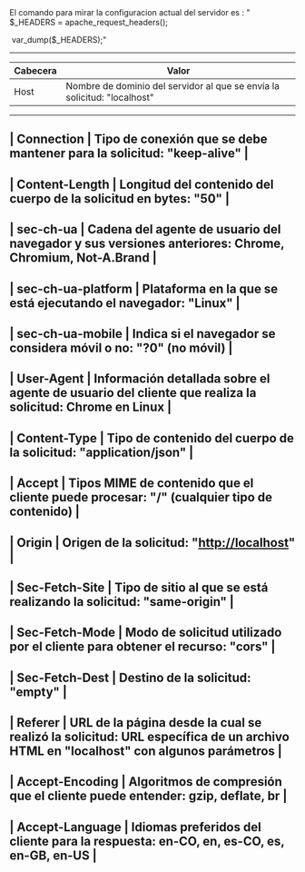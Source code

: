 ​	

El comando para mirar la configuracion actual del servidor es : "  														  $_HEADERS = apache_request_headers();

​    var_dump($_HEADERS);"																																

  ------------------   ------------------------------------------------------------
| Cabecera           | Valor                                                        |
| ------------------ | ------------------------------------------------------------ |
| Host               | Nombre de dominio del servidor al que se envía la solicitud: "localhost"                                                             |
-----------------------------------------------------------------------------------------------------------------------------------------------------------
| Connection         | Tipo de conexión que se debe mantener para la solicitud: "keep-alive"                                                                |
-----------------------------------------------------------------------------------------------------------------------------------------------------------
| Content-Length     | Longitud del contenido del cuerpo de la solicitud en bytes: "50"                                                                     |
-----------------------------------------------------------------------------------------------------------------------------------------------------------
| sec-ch-ua          | Cadena del agente de usuario del navegador y sus versiones anteriores: Chrome, Chromium, Not-A.Brand                                 |
-----------------------------------------------------------------------------------------------------------------------------------------------------------
| sec-ch-ua-platform | Plataforma en la que se está ejecutando el navegador: "Linux"                                                                        |
-----------------------------------------------------------------------------------------------------------------------------------------------------------
| sec-ch-ua-mobile   | Indica si el navegador se considera móvil o no: "?0" (no móvil)                                                                      |
-----------------------------------------------------------------------------------------------------------------------------------------------------------
| User-Agent         | Información detallada sobre el agente de usuario del cliente que realiza la solicitud: Chrome en Linux                               |
-----------------------------------------------------------------------------------------------------------------------------------------------------------
| Content-Type       | Tipo de contenido del cuerpo de la solicitud: "application/json"                                                                     |
-----------------------------------------------------------------------------------------------------------------------------------------------------------
| Accept             | Tipos MIME de contenido que el cliente puede procesar: "/" (cualquier tipo de contenido)                                             |
-----------------------------------------------------------------------------------------------------------------------------------------------------------
| Origin             | Origen de la solicitud: "[http://localhost](http://localhost/)"                                                                      |
-----------------------------------------------------------------------------------------------------------------------------------------------------------
| Sec-Fetch-Site     | Tipo de sitio al que se está realizando la solicitud: "same-origin"                                                                  |
-----------------------------------------------------------------------------------------------------------------------------------------------------------
| Sec-Fetch-Mode     | Modo de solicitud utilizado por el cliente para obtener el recurso: "cors"                                                           |
-----------------------------------------------------------------------------------------------------------------------------------------------------------
| Sec-Fetch-Dest     | Destino de la solicitud: "empty"                                                                                                     |
-----------------------------------------------------------------------------------------------------------------------------------------------------------
| Referer            | URL de la página desde la cual se realizó la solicitud: URL específica de un archivo HTML en "localhost" con algunos parámetros      |
-----------------------------------------------------------------------------------------------------------------------------------------------------------
| Accept-Encoding    | Algoritmos de compresión que el cliente puede entender: gzip, deflate, br                                                            |
-----------------------------------------------------------------------------------------------------------------------------------------------------------
| Accept-Language    | Idiomas preferidos del cliente para la respuesta: en-CO, en, es-CO, es, en-GB, en-US                                                 |
-----------------------------------------------------------------------------------------------------------------------------------------------------------